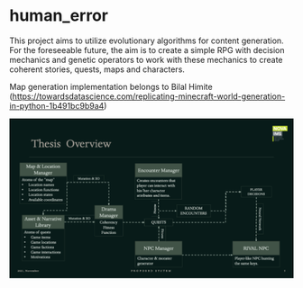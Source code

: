 # human_error

This project aims to utilize evolutionary algorithms for content generation. For the foreseeable future, the aim is to create a simple RPG with decision mechanics and genetic operators to work with these mechanics to create coherent stories, quests, maps and characters.

Map generation implementation belongs to Bilal Himite (https://towardsdatascience.com/replicating-minecraft-world-generation-in-python-1b491bc9b9a4)


![Initial algorithm & flow plan for the project.](https://github.com/cetiners/human_error/blob/main/tools/overview_vol1.png)


